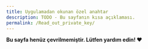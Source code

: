 ```yaml
---
title: Uygulamadan okunan özel anahtar
description: TODO - Bu sayfanın kısa açıklaması.
permalink: /Read_out_private_key/
---
```


**Bu sayfa henüz çevrilmemiştir. Lütfen yardım edin! ❤**

